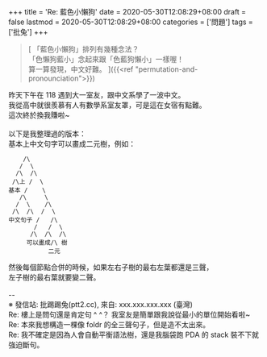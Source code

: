 +++
title = 'Re: 藍色小懶狗'
date = 2020-05-30T12:08:29+08:00
draft = false
lastmod = 2020-05-30T12:08:29+08:00
categories = ['問題']
tags = ['批兔']
+++
> [
「藍色小懶狗」排列有幾種念法？<br>
「色懶狗藍小」念起來跟「色藍狗懶小」一樣喔！<br>
算一算發現，中文好難。
]({{<ref "permutation-and-pronounciation">}})

昨天下午在 118 遇到大一室友，跟中文系學了一波中文。<br>
我從高中就很羨慕有人有數學系室友罩，可是這在女宿有點難。<br>
這次終於換我賺啦~<br>
<br>
以下是我整理過的版本：<br>
基本上中文句字可以畫成二元樹，例如：<br>
```
    /\
   /  \
  /\  /\
 /\上 /  \
基本 /    \
   /\     \
  /  \    /\
 /\  /\  /  \
中文句子 /   /\
       /   /  \
      /\  /\  /\
     可以畫成/\ 樹
           二元
```
然後每個節點合併的時候，如果左右子樹的最右左葉都還是三聲，<br>
左子樹的最右葉就要變二聲。<br>
<br>
--<br>
※ 發信站: 批踢踢兔(ptt2.cc), 來自: xxx.xxx.xxx.xxx (臺灣)<br>
Re: 樓上是問句還是肯定句 ^ ^？ 我室友是簡單跟我說從最小的單位開始看啦~<br>
Re: 本來我想構造一棵像 foldr 的全三聲句子，但是造不太出來。<br>
Re: 我不確定是因為人會自動平衡語法樹，還是我腦袋跑 PDA 的 stack 裝不下就強迫斷句。<br>

